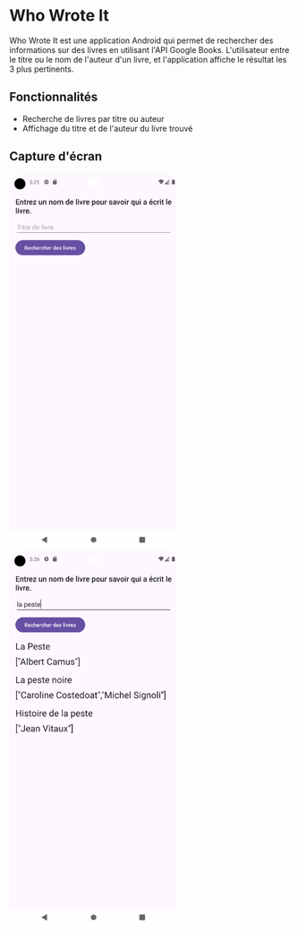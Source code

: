 # Who Wrote It

Who Wrote It est une application Android qui permet de rechercher des informations sur des livres en utilisant l'API Google Books. L'utilisateur entre le titre ou le nom de l'auteur d'un livre, et l'application affiche le résultat les 3 plus pertinents.

## Fonctionnalités

- Recherche de livres par titre ou auteur
- Affichage du titre et de l'auteur du livre trouvé

## Capture d'écran

<img src="images/screen_app.png" alt="Capture d'écran de l'application" width="301">
<img src="images/screen_app3.png" alt="Capture d'écran de l'application" width="301">

